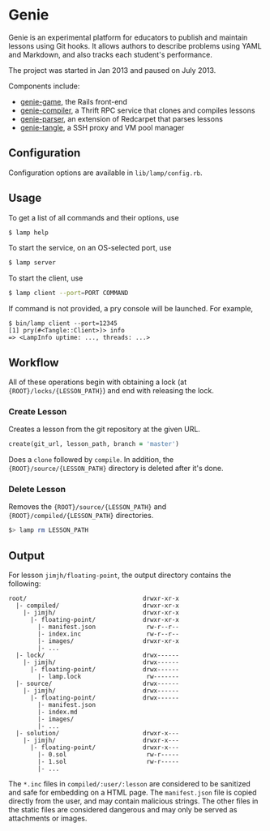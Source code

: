 # Genie

Genie is an experimental platform for educators to publish and maintain lessons using Git hooks. It allows authors
to describe problems using YAML and Markdown, and also tracks each student's performance.

The project was started in Jan 2013 and paused on July 2013.

Components include:
- [genie-game](https://github.com/jimjh/genie-game), the Rails front-end
- [genie-compiler](https://github.com/jimjh/genie-compiler), a Thrift RPC service that clones and compiles lessons
- [genie-parser](https://github.com/jimjh/genie-parser), an extension of Redcarpet that parses lessons
- [genie-tangle](https://github.com/jimjh/genie-tangle), a SSH proxy and VM pool manager

## Configuration
Configuration options are available in `lib/lamp/config.rb`.

## Usage

To get a list of all commands and their options, use

```sh
$ lamp help
```

To start the service, on an OS-selected port, use

```sh
$ lamp server
```

To start the client, use

```sh
$ lamp client --port=PORT COMMAND
```

If command is not provided, a pry console will be launched. For example,

```
$ bin/lamp client --port=12345
[1] pry(#<Tangle::Client>)> info
=> <LampInfo uptime: ..., threads: ...>
```

## Workflow
All of these operations begin with obtaining a lock
(at `{ROOT}/locks/{LESSON_PATH}`) and end with releasing the lock.

### Create Lesson
Creates a lesson from the git repository at the given URL.

```rb
create(git_url, lesson_path, branch = 'master')
```

Does a `clone` followed by `compile`. In addition, the
`{ROOT}/source/{LESSON_PATH}` directory is deleted after it's done.

### Delete Lesson
Removes the `{ROOT}/source/{LESSON_PATH}` and `{ROOT}/compiled/{LESSON_PATH}`
directories.

```sh
$> lamp rm LESSON_PATH
```

## Output
For lesson `jimjh/floating-point`, the output directory contains the following:

```
root/                                drwxr-xr-x
  |- compiled/                       drwxr-xr-x
    |- jimjh/                        drwxr-xr-x
      |- floating-point/             drwxr-xr-x
        |- manifest.json              rw-r--r--
        |- index.inc                  rw-r--r--
        |- images/                   drwxr-xr-x
        |- ...
  |- lock/                           drwx------
    |- jimjh/                        drwx------
      |- floating-point/             drwx------
        |- lamp.lock                  rw-------
  |- source/                         drwx------
    |- jimjh/                        drwx------
      |- floating-point/             drwx------
        |- manifest.json
        |- index.md
        |- images/
        |- ...
  |- solution/                       drwxr-x---
    |- jimjh/                        drwxr-x---
      |- floating-point/             drwxr-x---
        |- 0.sol                      rw-r-----
        |- 1.sol                      rw-r-----
        |- ...
```

The `*.inc` files in `compiled/:user/:lesson` are considered to be sanitized
and safe for embedding on a HTML page. The `manifest.json` file is copied
directly from the user, and may contain malicious strings. The other files in
the static files are considered dangerous and may only be served as
attachments or images.
